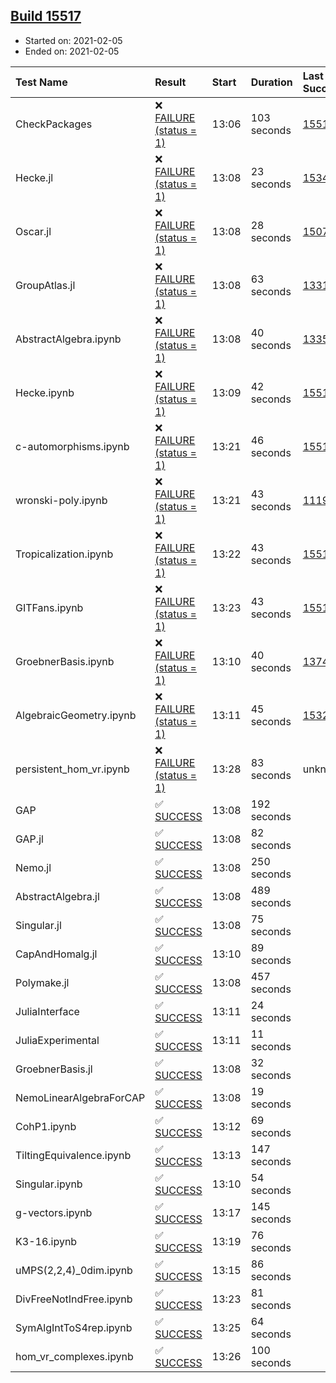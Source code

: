 ## [Build 15517](https://oscarci.mathematik.uni-kl.de/job/oscar/15517/)

* Started on: 2021-02-05
* Ended on: 2021-02-05

| Test Name    | Result | Start | Duration | Last Success | First Failure |
|:-------------|:-------|:------|:---------|:-------------|:--------------|
| CheckPackages | ❌ [FAILURE (status = 1)](https://oscarci.mathematik.uni-kl.de/job/oscar/15517/artifact/logs/build-15517/CheckPackages.log) | 13:06 | 103 seconds | [15514](https://oscarci.mathematik.uni-kl.de/job/oscar/15514/) | [15515](https://oscarci.mathematik.uni-kl.de/job/oscar/15515/) |
| Hecke.jl | ❌ [FAILURE (status = 1)](https://oscarci.mathematik.uni-kl.de/job/oscar/15517/artifact/logs/build-15517/Hecke.jl.log) | 13:08 | 23 seconds | [15344](https://oscarci.mathematik.uni-kl.de/job/oscar/15344/) | [15348](https://oscarci.mathematik.uni-kl.de/job/oscar/15348/) |
| Oscar.jl | ❌ [FAILURE (status = 1)](https://oscarci.mathematik.uni-kl.de/job/oscar/15517/artifact/logs/build-15517/Oscar.jl.log) | 13:08 | 28 seconds | [15079](https://oscarci.mathematik.uni-kl.de/job/oscar/15079/) | [15080](https://oscarci.mathematik.uni-kl.de/job/oscar/15080/) |
| GroupAtlas.jl | ❌ [FAILURE (status = 1)](https://oscarci.mathematik.uni-kl.de/job/oscar/15517/artifact/logs/build-15517/GroupAtlas.jl.log) | 13:08 | 63 seconds | [13311](https://oscarci.mathematik.uni-kl.de/job/oscar/13311/) | [13312](https://oscarci.mathematik.uni-kl.de/job/oscar/13312/) |
| AbstractAlgebra.ipynb | ❌ [FAILURE (status = 1)](https://oscarci.mathematik.uni-kl.de/job/oscar/15517/artifact/logs/build-15517/AbstractAlgebra.ipynb.log) | 13:08 | 40 seconds | [13355](https://oscarci.mathematik.uni-kl.de/job/oscar/13355/) | [13356](https://oscarci.mathematik.uni-kl.de/job/oscar/13356/) |
| Hecke.ipynb | ❌ [FAILURE (status = 1)](https://oscarci.mathematik.uni-kl.de/job/oscar/15517/artifact/logs/build-15517/Hecke.ipynb.log) | 13:09 | 42 seconds | [15514](https://oscarci.mathematik.uni-kl.de/job/oscar/15514/) | [15515](https://oscarci.mathematik.uni-kl.de/job/oscar/15515/) |
| c-automorphisms.ipynb | ❌ [FAILURE (status = 1)](https://oscarci.mathematik.uni-kl.de/job/oscar/15517/artifact/logs/build-15517/c-automorphisms.ipynb.log) | 13:21 | 46 seconds | [15514](https://oscarci.mathematik.uni-kl.de/job/oscar/15514/) | [15515](https://oscarci.mathematik.uni-kl.de/job/oscar/15515/) |
| wronski-poly.ipynb | ❌ [FAILURE (status = 1)](https://oscarci.mathematik.uni-kl.de/job/oscar/15517/artifact/logs/build-15517/wronski-poly.ipynb.log) | 13:21 | 43 seconds | [11192](https://oscarci.mathematik.uni-kl.de/job/oscar/11192/) | [11193](https://oscarci.mathematik.uni-kl.de/job/oscar/11193/) |
| Tropicalization.ipynb | ❌ [FAILURE (status = 1)](https://oscarci.mathematik.uni-kl.de/job/oscar/15517/artifact/logs/build-15517/Tropicalization.ipynb.log) | 13:22 | 43 seconds | [15514](https://oscarci.mathematik.uni-kl.de/job/oscar/15514/) | [15515](https://oscarci.mathematik.uni-kl.de/job/oscar/15515/) |
| GITFans.ipynb | ❌ [FAILURE (status = 1)](https://oscarci.mathematik.uni-kl.de/job/oscar/15517/artifact/logs/build-15517/GITFans.ipynb.log) | 13:23 | 43 seconds | [15514](https://oscarci.mathematik.uni-kl.de/job/oscar/15514/) | [15515](https://oscarci.mathematik.uni-kl.de/job/oscar/15515/) |
| GroebnerBasis.ipynb | ❌ [FAILURE (status = 1)](https://oscarci.mathematik.uni-kl.de/job/oscar/15517/artifact/logs/build-15517/GroebnerBasis.ipynb.log) | 13:10 | 40 seconds | [13748](https://oscarci.mathematik.uni-kl.de/job/oscar/13748/) | [13749](https://oscarci.mathematik.uni-kl.de/job/oscar/13749/) |
| AlgebraicGeometry.ipynb | ❌ [FAILURE (status = 1)](https://oscarci.mathematik.uni-kl.de/job/oscar/15517/artifact/logs/build-15517/AlgebraicGeometry.ipynb.log) | 13:11 | 45 seconds | [15322](https://oscarci.mathematik.uni-kl.de/job/oscar/15322/) | [15323](https://oscarci.mathematik.uni-kl.de/job/oscar/15323/) |
| persistent_hom_vr.ipynb | ❌ [FAILURE (status = 1)](https://oscarci.mathematik.uni-kl.de/job/oscar/15517/artifact/logs/build-15517/persistent_hom_vr.ipynb.log) | 13:28 | 83 seconds | unknown | unknown |
| GAP | ✅ [SUCCESS](https://oscarci.mathematik.uni-kl.de/job/oscar/15517/artifact/logs/build-15517/GAP.log) | 13:08 | 192 seconds |  |  |
| GAP.jl | ✅ [SUCCESS](https://oscarci.mathematik.uni-kl.de/job/oscar/15517/artifact/logs/build-15517/GAP.jl.log) | 13:08 | 82 seconds |  |  |
| Nemo.jl | ✅ [SUCCESS](https://oscarci.mathematik.uni-kl.de/job/oscar/15517/artifact/logs/build-15517/Nemo.jl.log) | 13:08 | 250 seconds |  |  |
| AbstractAlgebra.jl | ✅ [SUCCESS](https://oscarci.mathematik.uni-kl.de/job/oscar/15517/artifact/logs/build-15517/AbstractAlgebra.jl.log) | 13:08 | 489 seconds |  |  |
| Singular.jl | ✅ [SUCCESS](https://oscarci.mathematik.uni-kl.de/job/oscar/15517/artifact/logs/build-15517/Singular.jl.log) | 13:08 | 75 seconds |  |  |
| CapAndHomalg.jl | ✅ [SUCCESS](https://oscarci.mathematik.uni-kl.de/job/oscar/15517/artifact/logs/build-15517/CapAndHomalg.jl.log) | 13:10 | 89 seconds |  |  |
| Polymake.jl | ✅ [SUCCESS](https://oscarci.mathematik.uni-kl.de/job/oscar/15517/artifact/logs/build-15517/Polymake.jl.log) | 13:08 | 457 seconds |  |  |
| JuliaInterface | ✅ [SUCCESS](https://oscarci.mathematik.uni-kl.de/job/oscar/15517/artifact/logs/build-15517/JuliaInterface.log) | 13:11 | 24 seconds |  |  |
| JuliaExperimental | ✅ [SUCCESS](https://oscarci.mathematik.uni-kl.de/job/oscar/15517/artifact/logs/build-15517/JuliaExperimental.log) | 13:11 | 11 seconds |  |  |
| GroebnerBasis.jl | ✅ [SUCCESS](https://oscarci.mathematik.uni-kl.de/job/oscar/15517/artifact/logs/build-15517/GroebnerBasis.jl.log) | 13:08 | 32 seconds |  |  |
| NemoLinearAlgebraForCAP | ✅ [SUCCESS](https://oscarci.mathematik.uni-kl.de/job/oscar/15517/artifact/logs/build-15517/NemoLinearAlgebraForCAP.log) | 13:08 | 19 seconds |  |  |
| CohP1.ipynb | ✅ [SUCCESS](https://oscarci.mathematik.uni-kl.de/job/oscar/15517/artifact/logs/build-15517/CohP1.ipynb.log) | 13:12 | 69 seconds |  |  |
| TiltingEquivalence.ipynb | ✅ [SUCCESS](https://oscarci.mathematik.uni-kl.de/job/oscar/15517/artifact/logs/build-15517/TiltingEquivalence.ipynb.log) | 13:13 | 147 seconds |  |  |
| Singular.ipynb | ✅ [SUCCESS](https://oscarci.mathematik.uni-kl.de/job/oscar/15517/artifact/logs/build-15517/Singular.ipynb.log) | 13:10 | 54 seconds |  |  |
| g-vectors.ipynb | ✅ [SUCCESS](https://oscarci.mathematik.uni-kl.de/job/oscar/15517/artifact/logs/build-15517/g-vectors.ipynb.log) | 13:17 | 145 seconds |  |  |
| K3-16.ipynb | ✅ [SUCCESS](https://oscarci.mathematik.uni-kl.de/job/oscar/15517/artifact/logs/build-15517/K3-16.ipynb.log) | 13:19 | 76 seconds |  |  |
| uMPS(2,2,4)_0dim.ipynb | ✅ [SUCCESS](https://oscarci.mathematik.uni-kl.de/job/oscar/15517/artifact/logs/build-15517/uMPS-2-2-4-_0dim.ipynb.log) | 13:15 | 86 seconds |  |  |
| DivFreeNotIndFree.ipynb | ✅ [SUCCESS](https://oscarci.mathematik.uni-kl.de/job/oscar/15517/artifact/logs/build-15517/DivFreeNotIndFree.ipynb.log) | 13:23 | 81 seconds |  |  |
| SymAlgIntToS4rep.ipynb | ✅ [SUCCESS](https://oscarci.mathematik.uni-kl.de/job/oscar/15517/artifact/logs/build-15517/SymAlgIntToS4rep.ipynb.log) | 13:25 | 64 seconds |  |  |
| hom_vr_complexes.ipynb | ✅ [SUCCESS](https://oscarci.mathematik.uni-kl.de/job/oscar/15517/artifact/logs/build-15517/hom_vr_complexes.ipynb.log) | 13:26 | 100 seconds |  |  |

